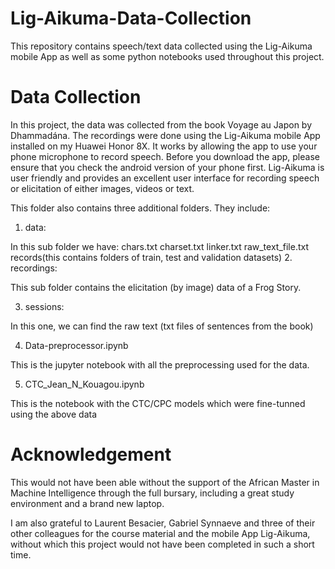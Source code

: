 # Lig-Aikuma-Data-Collection
This repository contains speech/text data collected using the Lig-Aikuma mobile App as well as some python notebooks 
used throughout this project.
# Data Collection
In this project, the data was collected from the book Voyage au Japon by Dhammadána. The recordings were done using the Lig-Aikuma mobile App installed on my Huawei Honor 8X. It works by allowing the app to use your phone microphone to record speech. Before you download the app, please ensure that you check the android version of your phone first. Lig-Aikuma is user friendly and provides an excellent user interface for recording speech or elicitation of either images, videos or text.

This folder also contains three additional folders. They include:
1. data:

In this sub folder we have:
    chars.txt
    charset.txt
    linker.txt
    raw_text_file.txt
    records(this contains folders of train, test and validation datasets)
2. recordings:

This sub folder contains the elicitation (by image) data of a Frog Story.

3. sessions:

In this one, we can find the raw text (txt files of sentences from the book)

4. Data-preprocessor.ipynb

This is the jupyter notebook with all the preprocessing used for the data.

5. CTC_Jean_N_Kouagou.ipynb

This is the notebook with the CTC/CPC models which were fine-tunned using the above data


# Acknowledgement

This would not have been able without the support of the African Master in Machine Intelligence through the full bursary, including a great study environment and a brand new laptop.

I am also grateful to Laurent Besacier, Gabriel Synnaeve and three of their other colleagues for the course material and the mobile App Lig-Aikuma, without which this project would not have been completed in such a short time.


